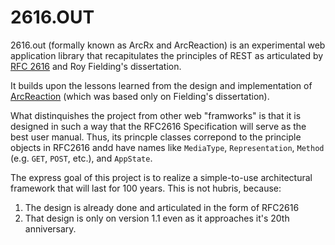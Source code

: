 # 2616.OUT
2616.out (formally known as ArcRx and ArcReaction) is an experimental web application library that recapitulates the principles of REST as articulated by [RFC 2616](https://tools.ietf.org/html/rfc2616) and Roy Fielding's dissertation.

It builds upon the lessons learned from the design and implementation of [ArcReaction](https://github.com/noblethrasher/OkExample/tree/master/Projects/ArcReaction) (which was based only on Fielding's dissertation).

What distinquishes the project from other web "framworks" is that it is designed in such a way that the RFC2616 Specification will serve as the best user manual. Thus, its princple classes correpond to the principle objects in RFC2616 andd have names like `MediaType`, `Representation`, `Method` (e.g. `GET`, `POST`, etc.), and `AppState`.

The express goal of this project is to realize a simple-to-use architectural framework that will last for 100 years. This is not  hubris, because:

1. The design is already done and articulated in the form of RFC2616
2. That design is only on version 1.1 even as it approaches it's 20th anniversary.



